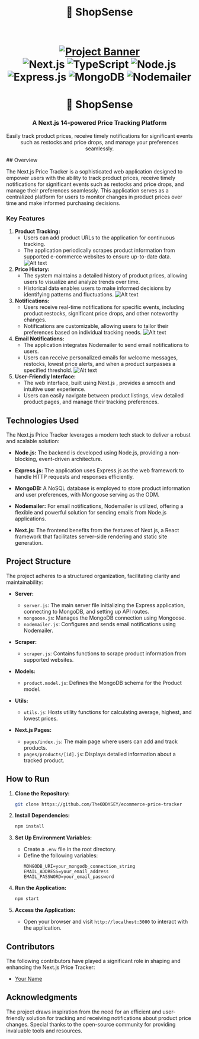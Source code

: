<div align="center"> 
 <h1 align="center">🛒 ShopSense<h1><br /> <a href="https://youtu.be/zgGhzuBZOQg" target="_blank">
 <img src="./ecoomerce-one.png"
  alt="Project Banner" /> </a> <br /> <div>
   <img src="https://img.shields.io/badge/-Next.js_14-black?style=for-the-badge&logo=nextdotjs&logoColor=white&color=000000" alt="Next.js" /> 
  <img src="https://img.shields.io/badge/-TypeScript-blue?style=for-the-badge&logo=typescript&logoColor=white&color=3178C6" alt="TypeScript" /> 
  <img src="https://img.shields.io/badge/-Node.js-green?style=for-the-badge&logo=nodedotjs&logoColor=white&color=339933" alt="Node.js" />
  <img src="https://img.shields.io/badge/-Express.js-black?style=for-the-badge&logo=express&logoColor=white&color=000000" alt="Express.js" />
  <img src="https://img.shields.io/badge/-MongoDB-green?style=for-the-badge&logo=mongodb&logoColor=white&color=47A248" alt="MongoDB" />
  <img src="https://img.shields.io/badge/-Nodemailer-yellow?style=for-the-badge&logo=nodemailer&logoColor=white&color=FFA500" alt="Nodemailer" />
</div>
 <h1 align="center">🛒 ShopSense</h1>
 <h3 align="center">A Next.js 14-powered Price Tracking Platform</h3>
  <p align="center">Easily track product prices, receive timely notifications for significant events such as restocks and price drops, and manage your preferences seamlessly.</p> </div>
## Overview

The Next.js Price Tracker is a sophisticated web application designed to empower users with the ability to track product prices, receive timely notifications for significant events such as restocks and price drops, and manage their preferences seamlessly. This application serves as a centralized platform for users to monitor changes in product prices over time and make informed purchasing decisions.

### Key Features

1. **Product Tracking:**
   - Users can add product URLs to the application for continuous tracking.
   - The application periodically scrapes product information from supported e-commerce websites to ensure up-to-date data.
![Alt text](ecommerce-two.png)
2. **Price History:**
   - The system maintains a detailed history of product prices, allowing users to visualize and analyze trends over time.
   - Historical data enables users to make informed decisions by identifying patterns and fluctuations.
![Alt text](ecommerce-three.png)
3. **Notifications:**
   - Users receive real-time notifications for specific events, including product restocks, significant price drops, and other noteworthy changes.
   - Notifications are customizable, allowing users to tailor their preferences based on individual tracking needs.
![Alt text](ecommerce-four.png)
4. **Email Notifications:**
   - The application integrates Nodemailer to send email notifications to users.
   - Users can receive personalized emails for welcome messages, restocks, lowest price alerts, and when a product surpasses a specified threshold.
![Alt text](ecommerce-five.png)
5. **User-Friendly Interface:**
   - The web interface, built using Next.js , provides a smooth and intuitive user experience.
   - Users can easily navigate between product listings, view detailed product pages, and manage their tracking preferences.

## Technologies Used

The Next.js Price Tracker leverages a modern tech stack to deliver a robust and scalable solution:

- **Node.js:** The backend is developed using Node.js, providing a non-blocking, event-driven architecture.

- **Express.js:** The application uses Express.js as the web framework to handle HTTP requests and responses efficiently.

- **MongoDB:** A NoSQL database is employed to store product information and user preferences, with Mongoose serving as the ODM.

- **Nodemailer:** For email notifications, Nodemailer is utilized, offering a flexible and powerful solution for sending emails from Node.js applications.

- **Next.js:** The frontend benefits from the features of Next.js, a React framework that facilitates server-side rendering and static site generation.

## Project Structure

The project adheres to a structured organization, facilitating clarity and maintainability:

- **Server:**
  - `server.js`: The main server file initializing the Express application, connecting to MongoDB, and setting up API routes.
  - `mongoose.js`: Manages the MongoDB connection using Mongoose.
  - `nodemailer.js`: Configures and sends email notifications using Nodemailer.

- **Scraper:**
  - `scraper.js`: Contains functions to scrape product information from supported websites.

- **Models:**
  - `product.model.js`: Defines the MongoDB schema for the Product model.

- **Utils:**
  - `utils.js`: Hosts utility functions for calculating average, highest, and lowest prices.

- **Next.js Pages:**
  - `pages/index.js`: The main page where users can add and track products.
  - `pages/products/[id].js`: Displays detailed information about a tracked product.

## How to Run

1. **Clone the Repository:**
   ```bash
   git clone https://github.com/TheODDYSEY/ecommerce-price-tracker
   ```

2. **Install Dependencies:**
   ```bash
   npm install
   ```

3. **Set Up Environment Variables:**
   - Create a `.env` file in the root directory.
   - Define the following variables:
     ```dotenv
     MONGODB_URI=your_mongodb_connection_string
     EMAIL_ADDRESS=your_email_address
     EMAIL_PASSWORD=your_email_password
     ```

4. **Run the Application:**
   ```bash
   npm start
   ```

5. **Access the Application:**
   - Open your browser and visit `http://localhost:3000` to interact with the application.

## Contributors

The following contributors have played a significant role in shaping and enhancing the Next.js Price Tracker:

- [Your Name](https://github.com/TheODDYSEY)


## Acknowledgments

The project draws inspiration from the need for an efficient and user-friendly solution for tracking and receiving notifications about product price changes. Special thanks to the open-source community for providing invaluable tools and resources.

